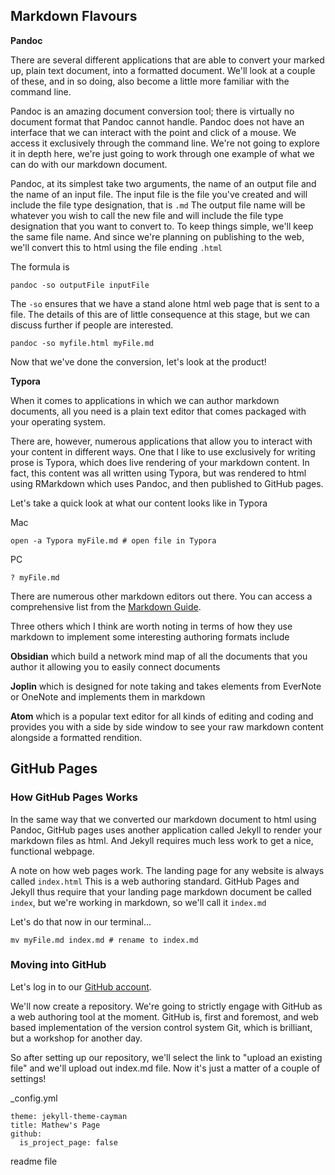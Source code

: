 ## Markdown Flavours

**Pandoc**

There are several different applications that are able to convert your marked up, plain text document, into a formatted document. We'll look at a couple of these, and in so doing, also become a little more familiar with the command line.

Pandoc is an amazing document conversion tool; there is virtually no document format that Pandoc cannot handle. Pandoc does not have an interface that we can interact with the point and click of a mouse. We access it exclusively through the command line. We're not going to explore it in depth here, we're just going to work through one example of what we can do with our markdown document.

Pandoc, at its simplest take two arguments, the name of an output file and the name of an input file. The input file is the file you've created and will include the file type designation, that is <code>.md</code> The output file name will be whatever you wish to call the new file and will include the file type designation that you want to convert to. To keep things simple, we'll keep the same file name. And since we're planning on publishing to the web, we'll convert this to html using the file ending <code>.html</code>

The formula is

```
pandoc -so outputFile inputFile
```

The <code>-so</code> ensures that we have a stand alone html web page that is sent to a file. The details of this are of little consequence at this stage, but we can discuss further if people are interested.

```
pandoc -so myfile.html myFile.md
```

Now that we've done the conversion, let's look at the product!

**Typora**

When it comes to applications in which we can author markdown documents, all you need is a plain text editor that comes packaged with your operating system.

There are, however, numerous applications that allow you to interact with your content in different ways. One that I like to use exclusively for writing prose is Typora, which does live rendering of your markdown content. In fact, this content was all written using Typora, but was rendered to html using RMarkdown which uses Pandoc, and then published to GitHub pages.

Let's take a quick look at what our content looks like in Typora

Mac

```
open -a Typora myFile.md # open file in Typora
```

PC

```
? myFile.md
```

There are numerous other markdown editors out there. You can access a comprehensive list from the [Markdown Guide](https://www.markdownguide.org/tools/).

Three others which I think are worth noting in terms of how they use markdown to implement some interesting authoring formats include

**Obsidian** which build a network mind map of all the documents that you author it allowing you to easily connect documents

**Joplin** which is designed for note taking and takes elements from EverNote or OneNote and implements them in markdown

**Atom** which is a popular text editor for all kinds of editing and coding and provides you with a side by side window to see your raw markdown content alongside a formatted rendition.

## GitHub Pages

### How GitHub Pages Works

In the same way that we converted our markdown document to html using Pandoc, GitHub pages uses another application called Jekyll to render your markdown files as html. And Jekyll requires much less work to get a nice, functional webpage.

A note on how web pages work. The landing page for any website is always called <code>index.html</code> This is a web authoring standard. GitHub Pages and Jekyll thus require that your landing page markdown document be called <code>index</code>, but we're working in markdown, so we'll call it <code>index.md</code>

Let's do that now in our terminal...

```
mv myFile.md index.md # rename to index.md
```

### Moving into GitHub

Let's log in to our [GitHub account](https://github.com/).

We'll now create a repository. We're going to strictly engage with GitHub as a web authoring tool at the moment. GitHub is, first and foremost, and web based implementation of the version control system Git, which is brilliant, but a workshop for another day.

So after setting up our repository, we'll select the link to \"upload an existing file\" and we'll upload out index.md file. Now it's just a matter of a couple of settings!

_config.yml

```
theme: jekyll-theme-cayman
title: Mathew's Page
github:
  is_project_page: false
```









readme file
